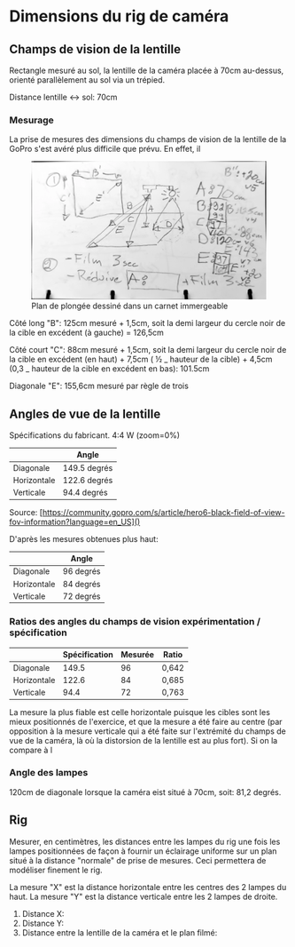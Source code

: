 # Dimensions du rig de caméra

## Champs de vision de la lentille

Rectangle mesuré au sol, la lentille de la caméra placée à 70cm au-dessus, orienté parallèlement au sol via un trépied.

Distance lentille <-> sol: 70cm

### Mesurage

La prise de mesures des dimensions du champs de vision de la lentille de la GoPro s'est avéré plus difficile que prévu. En effet, il

<figure>
    <img src="../assets/images/plan-plongee-champs-vision.webp" alt="Plan de plongée dessiné dans un carnet immergeable" width="800">
    <figcaption>Plan de plongée dessiné dans un carnet immergeable</figcaption>
</figure>

Côté long "B": 125cm mesuré + 1,5cm, soit la demi largeur du cercle noir de la cible en excédent (à gauche) = 126,5cm

Côté court "C": 88cm mesuré + 1,5cm, soit la demi largeur du cercle noir de la cible en excédent (en haut) + 7,5cm ( ½ _ hauteur de la cible) + 4,5cm (0,3 _ hauteur de la cible en excédent en bas): 101.5cm

Diagonale "E": 155,6cm mesuré par règle de trois

## Angles de vue de la lentille

Spécifications du fabricant. 4:4 W (zoom=0%)

|             | Angle        |
| ----------- | ------------ |
| Diagonale   | 149.5 degrés |
| Horizontale | 122.6 degrés |
| Verticale   | 94.4 degrés  |

Source: [https://community.gopro.com/s/article/hero6-black-field-of-view-fov-information?language=en_US]()

D'après les mesures obtenues plus haut:

|             | Angle     |
| ----------- | --------- |
| Diagonale   | 96 degrés |
| Horizontale | 84 degrés |
| Verticale   | 72 degrés |

### Ratios des angles du champs de vision expérimentation / spécification

|             | Spécification | Mesurée | Ratio |
| ----------- | ------------- | ------- | ----- |
| Diagonale   | 149.5         | 96      | 0,642 |
| Horizontale | 122.6         | 84      | 0,685 |
| Verticale   | 94.4          | 72      | 0,763 |

La mesure la plus fiable est celle horizontale puisque les cibles sont les mieux positionnés de l'exercice, et que la mesure a été faire au centre (par opposition à la mesure verticale qui a été faite sur l'extrémité du champs de vue de la caméra, là où la distorsion de la lentille est au plus fort). Si on la compare à l

### Angle des lampes

120cm de diagonale lorsque la caméra eist situé à 70cm, soit: 81,2 degrés.

## Rig

Mesurer, en centimètres, les distances entre les lampes du rig une fois les lampes positionnées de façon à fournir un éclairage uniforme sur un plan situé à la distance "normale" de prise de mesures. Ceci permettera de modéliser finement le rig.

La mesure "X" est la distance horizontale entre les centres des 2 lampes du haut. La mesure "Y" est la distance verticale entre les 2 lampes de droite.

1. Distance X:
2. Distance Y:
3. Distance entre la lentille de la caméra et le plan filmé:
